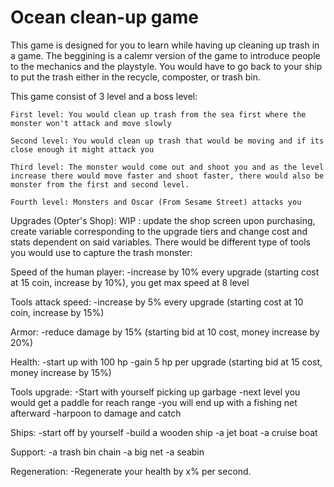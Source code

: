 # Ocean clean-up game

This game is designed for you to learn while having up cleaning up trash in a game. The beggining is a calemr version of the game to introduce people to the mechanics and the playstyle. You would have to go back to your ship to put the trash either in the recycle, composter, or trash bin. 

This game consist of 3 level and a boss level: 

    First level: You would clean up trash from the sea first where the monster won't attack and move slowly

    Second level: You would clean up trash that would be moving and if its close enough it might attack you

    Third level: The monster would come out and shoot you and as the level increase there would move faster and shoot faster, there would also be monster from the first and second level.

    Fourth level: Monsters and Oscar (From Sesame Street) attacks you 

Upgrades (Opter's Shop): WIP : 
update the shop screen upon purchasing, create variable corresponding to the upgrade tiers and change cost and stats dependent on said variables.
There would be different type of tools you would use to capture the trash monster:

 Speed of the human player:
    -increase by 10% every upgrade (starting cost at 15 coin, increase by 10%), you get max speed at 8 level

 Tools attack speed:
    -increase by 5% every upgrade (starting cost at 10 coin, increase by 15%) 

 Armor:
    -reduce damage by 15% (starting bid at 10 cost, money increase by 20%)

 Health:
    -start up with 100 hp
    -gain 5 hp per upgrade (starting bid at 15 cost, money increase by 15%)

 Tools upgrade:
    -Start with yourself picking up garbage
    -next level you would get a paddle for reach range
    -you will end up with a fishing net afterward
    -harpoon to damage and catch

 Ships:
    -start off by yourself
    -build a wooden ship
     -a jet boat
     -a cruise boat

 Support:
   -a trash bin chain
   -a big net
   -a seabin

 Regeneration:
    -Regenerate your health by x% per second.

